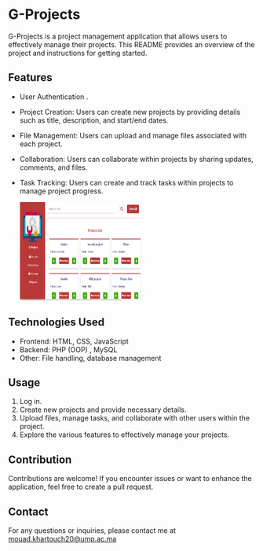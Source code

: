# G-Projects

G-Projects is a project management application that allows users to effectively manage their projects. This README provides an overview of the project and instructions for getting started.

## Features

- User Authentication .
- Project Creation: Users can create new projects by providing details such as title, description, and start/end dates.
- File Management: Users can upload and manage files associated with each project.
- Collaboration: Users can collaborate within projects by sharing updates, comments, and files.
- Task Tracking: Users can create and track tasks within projects to manage project progress.

  <img src="./img/G-projectsviewpag.png" width="250" height="200px" alt="accessibility text">

## Technologies Used

- Frontend: HTML, CSS, JavaScript
- Backend: PHP (OOP) ,  MySQL
- Other: File handling, database management

## Usage

1. Log in.
2. Create new projects and provide necessary details.
3. Upload files, manage tasks, and collaborate with other users within the project.
4. Explore the various features to effectively manage your projects.

## Contribution

Contributions are welcome! If you encounter issues or want to enhance the application, feel free to create a pull request.


## Contact

For any questions or inquiries, please contact me at mouad.khartouch20@ump.ac.ma
